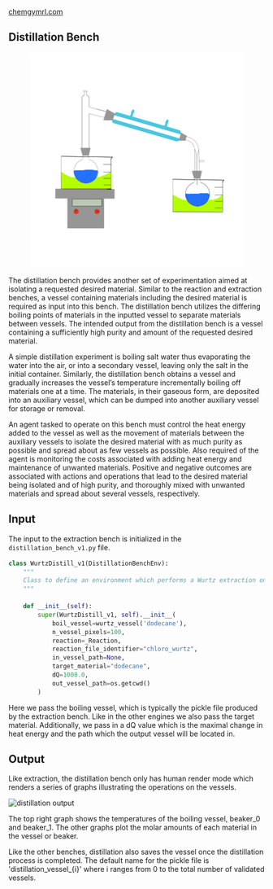 [chemgymrl.com](https://chemgymrl.com/)

## Distillation Bench

<span style="display:block;text-align:center">![Distillation](tutorial_figures/distillation.png)

The distillation bench provides another set of experimentation aimed at isolating a requested desired material. Similar to the reaction and extraction benches, a vessel containing materials including the desired material is required as input into this bench. The distillation bench utilizes the differing boiling points of materials in the inputted vessel to separate materials between vessels. The intended output from the distillation bench is a vessel containing a sufficiently high purity and amount of the requested desired material.
 
A simple distillation experiment is boiling salt water thus evaporating the water into the air, or into a secondary vessel, leaving only the salt in the initial container. Similarly, the distillation bench obtains a vessel and gradually increases the vessel’s temperature incrementally boiling off materials one at a time. The materials, in their gaseous form, are deposited into an auxiliary vessel, which can be dumped into another auxiliary vessel for storage or removal.

An agent tasked to operate on this bench must control the heat energy added to the vessel as well as the movement of materials between the auxiliary vessels to isolate the desired material with as much purity as possible and spread about as few vessels as possible. Also required of the agent is monitoring the costs associated with adding heat energy and maintenance of unwanted materials. Positive and negative outcomes are associated with actions and operations that lead to the desired material being isolated and of high purity, and thoroughly mixed with unwanted materials and spread about several vessels, respectively.

## Input 

The input to the extraction bench is initialized in the `distillation_bench_v1.py` file.

```python
class WurtzDistill_v1(DistillationBenchEnv):
    """
    Class to define an environment which performs a Wurtz extraction on materials in a vessel.
    """

    def __init__(self):
        super(WurtzDistill_v1, self).__init__(
            boil_vessel=wurtz_vessel('dodecane'),
            n_vessel_pixels=100,
            reaction=_Reaction,
            reaction_file_identifier="chloro_wurtz",
            in_vessel_path=None,
            target_material="dodecane",
            dQ=1000.0,
            out_vessel_path=os.getcwd()
        )
```

Here we pass the boiling vessel, which is typically the pickle file produced by the extraction bench. Like in the other 
engines we also pass the target material. Additionally, we pass in a dQ value which is the maximal change in heat 
energy and the path which the output vessel will be located in.

## Output

Like extraction, the distillation bench only has human render mode which renders a series of graphs illustrating the 
operations on the vessels. 

![distillation output](../tutorial_figures/distillation/human_render_distillation.png)

The top right graph shows the temperatures of the boiling vessel, beaker_0 and beaker_1. The other graphs plot the molar
amounts of each material in the vessel or beaker.

Like the other benches, distillation also saves the vessel once the distillation process is completed. The default name 
for the pickle file is 'distillation_vessel_{i}' where i ranges from 0 to the total number of validated vessels.
